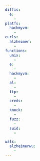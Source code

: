 ```yaml
---
diffis:
  e:
    -
platfs:
  hackmyvm:
    -
curls:
  alzheimer:
    -
functions:
  unix:
    -
  e:
    -
  hackmyvm:
    -
  al:
    -
  ftp:
    -
  creds:
    -
  knock:
    -
  fuzz:
    -
  suid:
    -

wals:
  alzheimerwu:
    -
---
```

